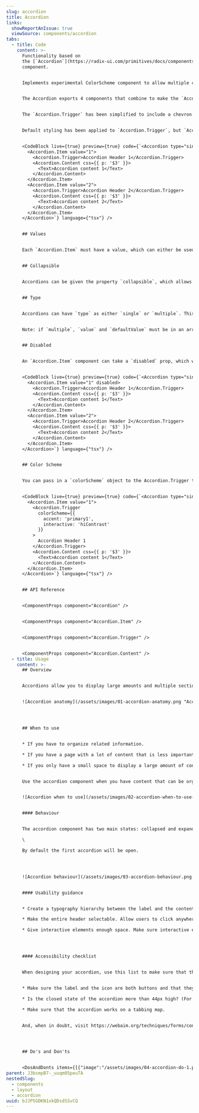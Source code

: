 ```yaml
---
slug: accordion
title: Accordion
links:
  showReportAnIssue: true
  viewSource: components/accordion
tabs:
  - title: Code
    content: >-
      Functionality based on
      the [`Accordion`](https://radix-ui.com/primitives/docs/components/accordion) radix
      component.


      Implements experimental ColorScheme component to allow multiple colour setups.


      The Accordion exports 4 components that combine to make the `Accordion`. The parent Accordion contains `Accordion.Item` components, which themselves must contain `Accordion.Trigger` and `Accordion.Content`.


      The `Accordion.Trigger` has been simplified to include a chevron icon. Generally, you would only want to render text inside the rest.


      Default styling has been applied to `Accordion.Trigger`, but `Accordion.Content` is an empty container without styling. Should only text be placed inside, it is highly advisable to apply spacing to align with the styling of the rest of the Accordion. This can be done with either the `css` property, or by placing any other components inside the `Accordion.Content`.


      <CodeBlock live={true} preview={true} code={`<Accordion type="single" defaultValue="1">
        <Accordion.Item value="1">
          <Accordion.Trigger>Accordion Header 1</Accordion.Trigger>
          <Accordion.Content css={{ p: '$3' }}>
            <Text>Accordion content 1</Text>
          </Accordion.Content>
        </Accordion.Item>
        <Accordion.Item value="2">
          <Accordion.Trigger>Accordion Header 2</Accordion.Trigger>
          <Accordion.Content css={{ p: '$3' }}>
            <Text>Accordion content 2</Text>
          </Accordion.Content>
        </Accordion.Item>
      </Accordion>`} language={"tsx"} />


      ## Values


      Each `Accordion.Item` must have a value, which can either be used as a `defaultValue` on the Accordion, or by setting the `value` of the Accordion so it is a controlled component. If value is set, it must also contain an `onValueChange` function that sets the value to a new value.


      ## Collapsible


      Accordions can be given the property `collapsible`, which allows all items to be collapsed. Without passing this at least one item must be open.


      ## Type


      Accordions can have `type` as either `single` or `multiple`. This changes how many items can be expanded at once. The default is `single`.


      Note: if `multiple`, `value` and `defaultValue` must be in an array. Even if you want just one item to be visible initially, you must pass something like `defaultValue={['name']}`


      ## Disabled


      An `Accordion.Item` component can take a `disabled` prop, which would make it untoggleable. The corresponding `Accordion.Content` component's content will be, in this case, permanently in its original state.


      <CodeBlock live={true} preview={true} code={`<Accordion type="single" defaultValue="1">
        <Accordion.Item value="1" disabled>
          <Accordion.Trigger>Accordion Header 1</Accordion.Trigger>
          <Accordion.Content css={{ p: '$3' }}>
            <Text>Accordion content 1</Text>
          </Accordion.Content>
        </Accordion.Item>
        <Accordion.Item value="2">
          <Accordion.Trigger>Accordion Header 2</Accordion.Trigger>
          <Accordion.Content css={{ p: '$3' }}>
            <Text>Accordion content 2</Text>
          </Accordion.Content>
        </Accordion.Item>
      </Accordion>`} language={"tsx"} />


      ## Color Scheme


      You can pass in a `colorScheme` object to the Accordion.Trigger to customise the colours of the component. Defaults to `{ accent: "grey1", interactive: "loContrast"}` ColorScheme is experimental and has been implemented only locally but you can read more about how it currently works and available options [on the repository's github](https://github.com/Atom-Learning/components/tree/main/lib/src/experiments/color-scheme#readme).


      <CodeBlock live={true} preview={true} code={`<Accordion type="single" defaultValue="1">
        <Accordion.Item value="1">
          <Accordion.Trigger
            colorScheme={{
              accent: 'primary1',
              interactive: 'hiContrast'
            }}
          >
            Accordion Header 1
          </Accordion.Trigger>
          <Accordion.Content css={{ p: '$3' }}>
            <Text>Accordion content 1</Text>
          </Accordion.Content>
        </Accordion.Item>
      </Accordion>`} language={"tsx"} />


      ## API Reference


      <ComponentProps component="Accordion" />


      <ComponentProps component="Accordion.Item" />


      <ComponentProps component="Accordion.Trigger" />


      <ComponentProps component="Accordion.Content" />
  - title: Usage
    content: >-
      ## Overview


      Accordions allow you to display large amounts and multiple sections of content in a small space. It typically consists of a series of headers or tags that, when clicked, expand or collapse their associated content below.


      ![Accordion anatomy](/assets/images/01-accordion-anatomy.png "Accordion anatomy")




      ## When to use


      * If you have to organize related information.

      * If you have a page with a lot of content that is less important or relevant, make it shorter.

      * If you only have a small space to display a large amount of content, such as in a mobile interface or in a side panel.


      Use the accordion component when you have content that can be organized into categories or sections and you want to present it in a way that is easy to navigate and consume. For example use the component in a form with several sections or a list of frequently asked questions.


      ![Accordion when to use](/assets/images/02-accordion-when-to-use-faqs.png "Accordion when to use")


      #### Behaviour


      The accordion component has two main states: collapsed and expanded.\

      \

      By default the first accordion will be open.




      ![Accordion behaviour](/assets/images/03-accordion-behaviour.png "Accordion behaviour")


      #### Usability guidance


      * Create a typography hierarchy between the label and the content within the panel

      * Make the entire header selectable. Allow users to click anywhere in the header area to expand or collapse the content.

      * Give interactive elements enough space. Make sure interactive elements within the collapsible region are far enough from the headers that users don’t accidentally trigger a collapse. (The exact distance depends on the device.)




      #### Accessibility checklist


      When designing your accordion, use this list to make sure that they meet the following accessibility requirements.


      * Make sure the label and the icon are both buttons and that they both open the same thing (e.g., your label shouldn’t link you to a page, and your icon opens the accordion). One exception may be with filter accordions where the label may be part of the checkbox.

      * Is the closed state of the accordion more than 44px high? (For touch areas)

      * Make sure that the accordion works on a tabbing map.


      And, when in doubt, visit https://webaim.org/techniques/forms/controls




      ## Do's and Don'ts


      <DosAndDonts items={[{"image":"/assets/images/04-accordion-do-1.png","type":"do","description":"Accordion behaviour"},{"image":"/assets/images/05-accordion-dont-2.png","type":"dont","description":"Accordion behaviour"},{"image":"/assets/images/06-accordion-do-3.png","type":"do","description":"Use different size of  typography to differentiate between the accordion headings and the content, making it easier for users to distinguish between the two."},{"image":"/assets/images/07-accordion-avoid-4.png","type":"avoid","description":"Using other colors that are not provided with the component."}]} />
parent: J3bsmpB7-_uuqm05peuTA
nestedSlug:
  - components
  - layout
  - accordion
uuid: bJJP5GDKN1xkQDsdSSvCQ
---
```

